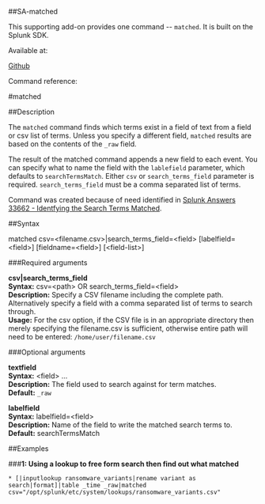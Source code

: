 ##SA-matched

This supporting add-on provides one command -- `matched`. It is built on the Splunk SDK.

Available at:

[Github](https://github.com/geekusa/SA-matched)

Command reference:

#matched

##Description

The `matched` command finds which terms exist in a field of text from a field or csv list of terms. Unless you specify a different field, `matched` results are based on the contents of the `_raw` field.

The result of the matched command appends a new field to each event. You can specify what to name the field with the `lablefield` parameter, which defaults to `searchTermsMatch`. Either `csv` or `search_terms_field` parameter is required. `search_terms_field` must be a comma separated list of terms.

Command was created because of need identified in  [Splunk Answers 33662 - Identfying the Search Terms Matched](https://answers.splunk.com/answers/33662/identfying-the-search-terms-matched.html).

##Syntax

matched csv=\<filename.csv\>|search\_terms\_field=\<field\> \[labelfield=\<field\>] \[fieldname=\<field\>] \[\<field-list\>]

###Required arguments

 **csv|search_terms_field**  
    **Syntax:** csv=\<path\> OR search\_terms\_field=\<field\>  
    **Description:** Specify a CSV filename including the complete path. Alternatively specify a field with a comma separated list of terms to search through.  
    **Usage:** For the csv option, if the CSV file is in an appropriate directory then merely specifying the filename.csv is sufficient, otherwise entire path will need to be entered:  `/home/user/filename.csv`

###Optional arguments

 **textfield**  
   	**Syntax:** \<field\> ...  
   	**Description:** The field used to search against for term matches.  
   	**Default:** `_raw`

  **labelfield**  
   	**Syntax:** labelfield=\<field\>  
   	**Description:** Name of the field to write the matched search terms to.  
   	**Default:** searchTermsMatch

##Examples

###**1: Using a lookup to free form search then find out what matched**

`* [|inputlookup ransomware_variants|rename variant as search|format]|table _time _raw|matched csv="/opt/splunk/etc/system/lookups/ransomware_variants.csv"`
